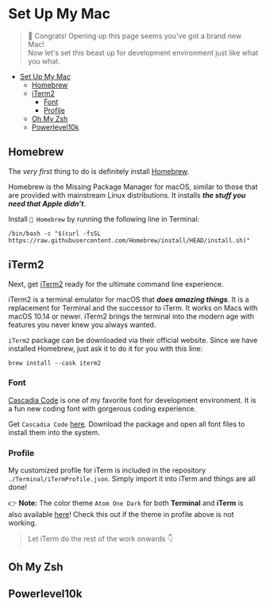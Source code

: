 # Set Up My Mac

> 🎊 Congrats! Opening up this page seems you've got a brand new Mac! \
> Now let's set this beast up for development environment just like what you what.
- [Set Up My Mac](#set-up-my-mac)
  - [Homebrew](#homebrew)
  - [iTerm2](#iterm2)
    - [Font](#font)
    - [Profile](#profile)
  - [Oh My Zsh](#oh-my-zsh)
  - [Powerlevel10k](#powerlevel10k)

## Homebrew
The _very first_ thing to do is definitely install [Homebrew](https://brew.sh).

Homebrew is the Missing Package Manager for macOS, similar to those that are provided with mainstream Linux distributions. It installs **_the stuff you need that Apple didn’t_**.

Install `🍺 Homebrew` by running the following line in Terminal:
```
/bin/bash -c "$(curl -fsSL https://raw.githubusercontent.com/Homebrew/install/HEAD/install.sh)"
```


## iTerm2
Next, get [iTerm2](https://iterm2.com) ready for the ultimate command line experience.

iTerm2 is a terminal emulator for macOS that **_does amazing things_**. It is a replacement for Terminal and the successor to iTerm. It works on Macs with macOS 10.14 or newer. iTerm2 brings the terminal into the modern age with features you never knew you always wanted.

`iTerm2` package can be downloaded via their official website. Since we have installed Homebrew, just ask it to do it for you with this line:
```
brew install --cask iterm2
```

### Font
[Cascadia Code](https://github.com/microsoft/cascadia-code.git) is one of my favorite font for development environment. It is a fun new coding font with gorgerous coding experience.

Get `Cascadia Code` [here](https://github.com/microsoft/cascadia-code/releases). Download the package and open all font files to install them into the system.

### Profile
My customized profile for iTerm is included in the repository `./Terminal/iTermProfile.json`. Simply import it into iTerm and things are all done!

👉 __Note:__ The color theme `Atom One Dark` for both __Terminal__ and __iTerm__ is also available [here](https://github.com/nathanbuchar/atom-one-dark-terminal.git)! Check this out if the theme in profile above is not working.


> Let iTerm do the rest of the work onwards 👇
## Oh My Zsh



## Powerlevel10k